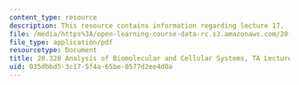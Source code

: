 ```yaml
---
content_type: resource
description: This resource contains information regarding lecture 17.
file: /media/https%3A/open-learning-course-data-rc.s3.amazonaws.com/20-320-analysis-of-biomolecular-and-cellular-systems-fall-2012/035dbbd53c175f4a65be0577d2ee4d0a_MIT20_320F12_Lecture17.pdf
file_type: application/pdf
resourcetype: Document
title: 20.320 Analysis of Biomolecular and Cellular Systems, TA Lecture Note 17
uid: 035dbbd5-3c17-5f4a-65be-0577d2ee4d0a
---
```

